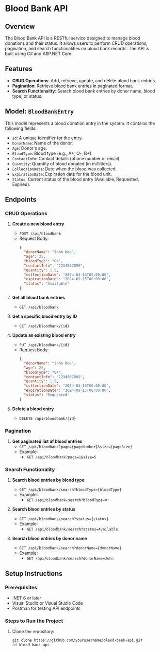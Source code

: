 # Blood Bank API

## Overview
The Blood Bank API is a RESTful service designed to manage blood donations and their status. It allows users to perform CRUD operations, pagination, and search functionalities on blood bank records. The API is built using C# and ASP.NET Core.

## Features
- **CRUD Operations**: Add, retrieve, update, and delete blood bank entries.
- **Pagination**: Retrieve blood bank entries in paginated format.
- **Search Functionality**: Search blood bank entries by donor name, blood type, or status.

## Model: `BloodBankEntry`
This model represents a blood donation entry in the system. It contains the following fields:
- `Id`: A unique identifier for the entry.
- `DonorName`: Name of the donor.
- `Age`: Donor's age.
- `BloodType`: Blood type (e.g., A+, O-, B+).
- `ContactInfo`: Contact details (phone number or email).
- `Quantity`: Quantity of blood donated (in milliliters).
- `CollectionDate`: Date when the blood was collected.
- `ExpirationDate`: Expiration date for the blood unit.
- `Status`: Current status of the blood entry (Available, Requested, Expired).

## Endpoints

### CRUD Operations

1. **Create a new blood entry**
   - `POST /api/bloodbank`
   - Request Body:
     ```json
     {
       "donorName": "John Doe",
       "age": 25,
       "bloodType": "O+",
       "contactInfo": "1234567890",
       "quantity": 1.5,
       "collectionDate": "2024-03-15T00:00:00",
       "expirationDate": "2024-09-15T00:00:00",
       "status": "Available"
     }
     ```

2. **Get all blood bank entries**
   - `GET /api/bloodbank`

3. **Get a specific blood entry by ID**
   - `GET /api/bloodbank/{id}`

4. **Update an existing blood entry**
   - `PUT /api/bloodbank/{id}`
   - Request Body:
     ```json
     {
       "donorName": "John Doe",
       "age": 26,
       "bloodType": "O+",
       "contactInfo": "1234567890",
       "quantity": 1.5,
       "collectionDate": "2024-03-15T00:00:00",
       "expirationDate": "2024-09-15T00:00:00",
       "status": "Requested"
     }
     ```

5. **Delete a blood entry**
   - `DELETE /api/bloodbank/{id}`

### Pagination

1. **Get paginated list of blood entries**
   - `GET /api/bloodbank?page={pageNumber}&size={pageSize}`
   - Example:
     - `GET /api/bloodbank?page=1&size=5`

### Search Functionality

1. **Search blood entries by blood type**
   - `GET /api/bloodbank/search?bloodType={bloodType}`
   - Example:
     - `GET /api/bloodbank/search?bloodType=O+`

2. **Search blood entries by status**
   - `GET /api/bloodbank/search?status={status}`
   - Example:
     - `GET /api/bloodbank/search?status=Available`

3. **Search blood entries by donor name**
   - `GET /api/bloodbank/search?donorName={donorName}`
   - Example:
     - `GET /api/bloodbank/search?donorName=John`

## Setup Instructions

### Prerequisites
- .NET 6 or later
- Visual Studio or Visual Studio Code
- Postman for testing API endpoints

### Steps to Run the Project
1. Clone the repository:
   ```bash
   git clone https://github.com/yourusername/blood-bank-api.git
   cd blood-bank-api
